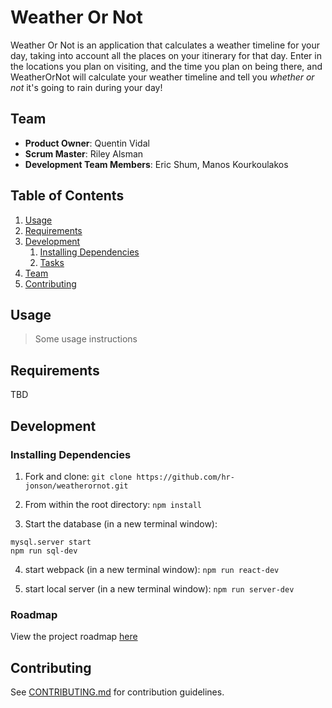 # Weather Or Not

Weather Or Not is an application that calculates a weather timeline for your day, taking into account all the places on your itinerary for that day. Enter in the locations you plan on visiting, and the time you plan on being there, and WeatherOrNot will calculate your weather timeline and tell you *whether or not* it's going to rain during your day!

## Team

  - __Product Owner__: Quentin Vidal
  - __Scrum Master__: Riley Alsman
  - __Development Team Members__: Eric Shum, Manos Kourkoulakos

## Table of Contents

1. [Usage](#Usage)
1. [Requirements](#requirements)
1. [Development](#development)
    1. [Installing Dependencies](#installing-dependencies)
    1. [Tasks](#tasks)
1. [Team](#team)
1. [Contributing](#contributing)

## Usage

> Some usage instructions

## Requirements

TBD

## Development

### Installing Dependencies


1. Fork and clone:
```git clone https://github.com/hr-jonson/weatherornot.git```

2. From within the root directory: 
`npm install`

3. Start the database (in a new terminal window):
```
mysql.server start
npm run sql-dev
```

4. start webpack (in a new terminal window):
```npm run react-dev```

5. start local server (in a new terminal window): 
```npm run server-dev```


### Roadmap

View the project roadmap [here](LINK_TO_PROJECT_ISSUES)


## Contributing

See [CONTRIBUTING.md](CONTRIBUTING.md) for contribution guidelines.

